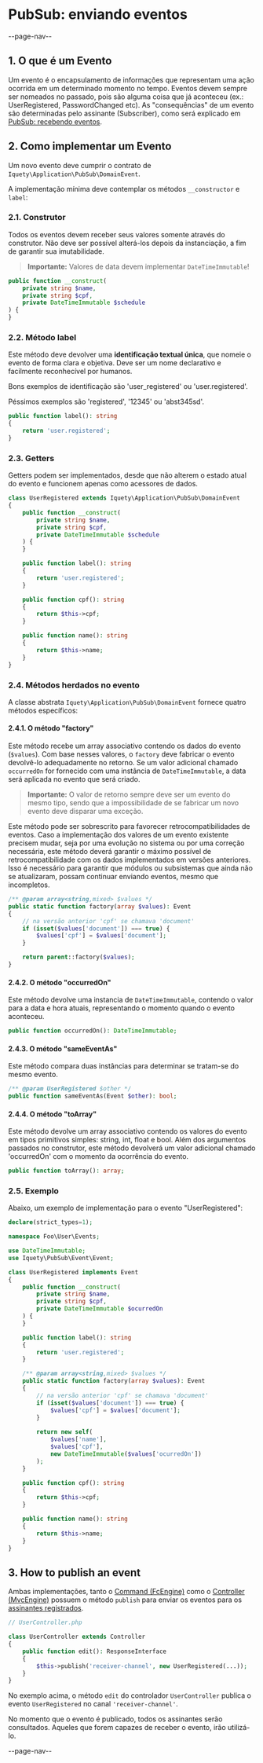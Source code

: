 # PubSub: enviando eventos

--page-nav--

## 1. O que é um Evento

Um evento é o encapsulamento de informações que representam uma ação ocorrida em
um determinado momento no tempo. Eventos devem sempre ser nomeados no passado,
pois são alguma coisa que já aconteceu (ex.: UserRegistered, PasswordChanged etc).
As "consequências" de um evento são determinadas pelo assinante (Subscriber),
como será explicado em [PubSub: recebendo eventos](13-pubsub-recebendo-eventos.md).

## 2. Como implementar um Evento

Um novo evento deve cumprir o contrato de `Iquety\Application\PubSub\DomainEvent`.

A implementação mínima deve contemplar os métodos `__constructor` e `label`:

### 2.1. Construtor

Todos os eventos devem receber seus valores somente através do construtor. Não
deve ser possível alterá-los depois da instanciação, a fim de garantir sua
imutabilidade.

> **Importante:** Valores de data devem implementar `DateTimeImmutable`!

```php
public function __construct(
    private string $name,
    private string $cpf,
    private DateTimeImmutable $schedule
) {
}
```

### 2.2. Método label

Este método deve devolver uma **identificação textual única**, que nomeie o evento
de forma clara e objetiva. Deve ser um nome declarativo e facilmente reconhecível
por humanos.

Bons exemplos de identificação são 'user_registered' ou 'user.registered'.

Péssimos exemplos são 'registered', '12345' ou 'abst345sd'.

```php
public function label(): string
{
    return 'user.registered';
}
```

### 2.3. Getters

Getters podem ser implementados, desde que não alterem o estado atual do evento
e funcionem apenas como acessores de dados.

```php
class UserRegistered extends Iquety\Application\PubSub\DomainEvent
{
    public function __construct(
        private string $name,
        private string $cpf,
        private DateTimeImmutable $schedule
    ) {
    }

    public function label(): string
    {
        return 'user.registered';
    }

    public function cpf(): string
    {
        return $this->cpf;
    }

    public function name(): string
    {
        return $this->name;
    }
}
```

### 2.4. Métodos herdados no evento

A classe abstrata `Iquety\Application\PubSub\DomainEvent` fornece quatro métodos
específicos:

#### 2.4.1. O método "factory"

Este método recebe um array associativo contendo os dados do evento (`$values`).
Com base nesses valores, o `factory` deve fabricar o evento devolvê-lo adequadamente
no retorno. Se um valor adicional chamado `occurredOn` for fornecido com uma
instância de `DateTimeImmutable`, a data será aplicada no evento que será criado.

> **Importante:** O valor de retorno sempre deve ser um evento do mesmo tipo,
sendo que a impossibilidade de se fabricar um novo evento deve disparar uma exceção.

Este método pode ser sobrescrito para favorecer retrocompatibilidades de eventos.
Caso a implementação dos valores de um evento existente precisem mudar, seja por
uma evolução no sistema ou por uma correção necessária, este método deverá garantir
o máximo possível de retrocompatibilidade com os dados implementados em versões
anteriores. Isso é necessário para garantir que módulos ou subsistemas que ainda
não se atualizaram, possam continuar enviando eventos, mesmo que incompletos.

```php
/** @param array<string,mixed> $values */
public static function factory(array $values): Event
{
    // na versão anterior 'cpf' se chamava 'document'
    if (isset($values['document']) === true) {
        $values['cpf'] = $values['document'];
    }

    return parent::factory($values);
}
```

#### 2.4.2. O método "occurredOn"

Este método devolve uma instancia de `DateTimeImmutable`, contendo o valor para
a data e hora atuais, representando o momento quando o evento aconteceu.

```php
public function occurredOn(): DateTimeImmutable;
```

#### 2.4.3. O método "sameEventAs"

Este método compara duas instâncias para determinar se tratam-se do mesmo evento.

```php
/** @param UserRegistered $other */
public function sameEventAs(Event $other): bool;
```

#### 2.4.4. O método "toArray"

Este método devolve um array associativo contendo os valores do evento em tipos
primitivos simples: string, int, float e bool. Além dos argumentos passados no
construtor, este método devolverá um valor adicional chamado 'occurredOn' com o
momento da ocorrência do evento.

```php
public function toArray(): array;
```

### 2.5. Exemplo

Abaixo, um exemplo de implementação para o evento "UserRegistered":

```php
declare(strict_types=1);

namespace Foo\User\Events;

use DateTimeImmutable;
use Iquety\PubSub\Event\Event;

class UserRegistered implements Event
{
    public function __construct(
        private string $name,
        private string $cpf,
        private DateTimeImmutable $ocurredOn
    ) {
    }

    public function label(): string
    {
        return 'user.registered';
    }

    /** @param array<string,mixed> $values */
    public static function factory(array $values): Event
    {
        // na versão anterior 'cpf' se chamava 'document'
        if (isset($values['document']) === true) {
            $values['cpf'] = $values['document'];
        }
        
        return new self(
            $values['name'],
            $values['cpf'],
            new DateTimeImmutable($values['ocurredOn'])
        );
    }

    public function cpf(): string
    {
        return $this->cpf;
    }

    public function name(): string
    {
        return $this->name;
    }
}
```

## 3. How to publish an event

Ambas implementações, tanto o [Command (FcEngine)](06-motor-fc.md) como o
[Controller (MvcEngine)](05-motor-mvc.md) possuem o método `publish` para enviar
os eventos para os [assinantes registrados](13-pubsub-recebendo-eventos.md).

```php
// UserController.php

class UserController extends Controller
{
    public function edit(): ResponseInterface
    {
        $this->publish('receiver-channel', new UserRegistered(...));
    }
}
```

No exemplo acima, o método `edit` do controlador `UserController` publica o evento
`UserRegistered` no canal `'receiver-channel'`.

No momento que o evento é publicado, todos os assinantes serão consultados.
Aqueles que forem capazes de receber o evento, irão utilizá-lo.

--page-nav--
